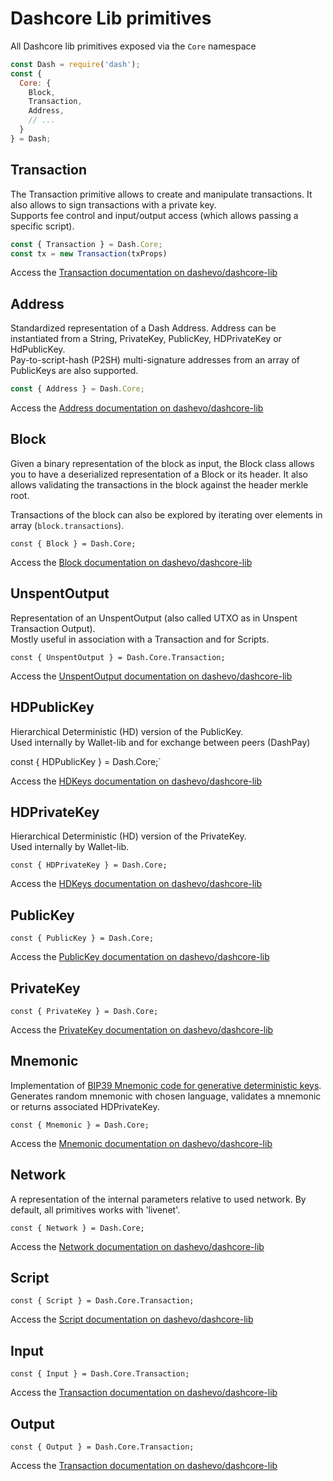 # Dashcore Lib primitives
All Dashcore lib primitives exposed via the `Core` namespace
```js
const Dash = require('dash');
const {
  Core: {
    Block,
    Transaction,
    Address,
    // ...
  }
} = Dash;
```

## Transaction 

The Transaction primitive allows to create and manipulate transactions. It also allows to sign transactions with a private key.  
Supports fee control and input/output access (which allows passing a specific script).

```js
const { Transaction } = Dash.Core;
const tx = new Transaction(txProps)
```

Access the [Transaction documentation on dashevo/dashcore-lib](https://github.com/dashevo/dashcore-lib/blob/master/docs/core-concepts/transaction.md)

## Address

Standardized representation of a Dash Address. Address can be instantiated from a String, PrivateKey, PublicKey, HDPrivateKey or HdPublicKey.  
Pay-to-script-hash (P2SH) multi-signature addresses from an array of PublicKeys are also supported.  

```js
const { Address } = Dash.Core;
```

Access the [Address documentation on dashevo/dashcore-lib](https://github.com/dashevo/dashcore-lib/blob/master/docs/core-concepts/address.md)

## Block

Given a binary representation of the block as input, the Block class allows you to have a deserialized representation of a Block or its header. It also allows validating the transactions in the block against the header merkle root.

Transactions of the block can also be explored by iterating over elements in array (`block.transactions`).  

`const { Block } = Dash.Core;`

Access the [Block documentation on dashevo/dashcore-lib](https://github.com/dashevo/dashcore-lib/blob/master/docs/core-concepts/block.md)

## UnspentOutput

Representation of an UnspentOutput (also called UTXO as in Unspent Transaction Output).  
Mostly useful in association with a Transaction and for Scripts. 

`const { UnspentOutput } = Dash.Core.Transaction;`

Access the [UnspentOutput documentation on dashevo/dashcore-lib](https://github.com/dashevo/dashcore-lib/blob/master/docs/core-concepts/unspentoutput.md)

## HDPublicKey

Hierarchical Deterministic (HD) version of the PublicKey.  
Used internally by Wallet-lib and for exchange between peers (DashPay)

const { HDPublicKey } = Dash.Core;`

Access the [HDKeys documentation on dashevo/dashcore-lib](https://github.com/dashevo/dashcore-lib/blob/master/docs/core-concepts/hierarchical.md#hdpublickey)

## HDPrivateKey

Hierarchical Deterministic (HD) version of the PrivateKey.  
Used internally by Wallet-lib.

`const { HDPrivateKey } = Dash.Core;`

Access the [HDKeys documentation on dashevo/dashcore-lib](https://github.com/dashevo/dashcore-lib/blob/master/docs/core-concepts/hierarchical.md#hdprivatekey)

## PublicKey

`const { PublicKey } = Dash.Core;`

Access the [PublicKey documentation on dashevo/dashcore-lib](https://github.com/dashevo/dashcore-lib/blob/master/docs/core-concepts/publickey.md)

## PrivateKey

`const { PrivateKey } = Dash.Core;`

Access the [PrivateKey documentation on dashevo/dashcore-lib](https://github.com/dashevo/dashcore-lib/blob/master/docs/core-concepts/privatekey.md)

## Mnemonic

Implementation of [BIP39 Mnemonic code for generative deterministic keys](https://github.com/bitcoin/bips/blob/master/bip-0039.mediawiki).  
Generates random mnemonic with chosen language, validates a mnemonic or returns associated HDPrivateKey.  

`const { Mnemonic } = Dash.Core;`

Access the [Mnemonic documentation on dashevo/dashcore-lib](https://github.com/dashevo/dashcore-lib/blob/master/docs/core-concepts/mnemonic.md)

## Network

A representation of the internal parameters relative to used network. By default, all primitives works with 'livenet'.

`const { Network } = Dash.Core;`


Access the [Network documentation on dashevo/dashcore-lib](https://github.com/dashevo/dashcore-lib/blob/master/docs/core-concepts/networks.md)

## Script

`const { Script } = Dash.Core.Transaction;`

Access the [Script documentation on dashevo/dashcore-lib](https://github.com/dashevo/dashcore-lib/blob/master/docs/core-concepts/script.md)


## Input

`const { Input } = Dash.Core.Transaction;`

Access the [Transaction documentation on dashevo/dashcore-lib](https://github.com/dashevo/dashcore-lib/blob/master/docs/core-concepts/transaction.md#adding-inputs)


## Output

`const { Output } = Dash.Core.Transaction;`

Access the [Transaction documentation on dashevo/dashcore-lib](https://github.com/dashevo/dashcore-lib/blob/master/docs/core-concepts/transaction.md#handling-outputs)
